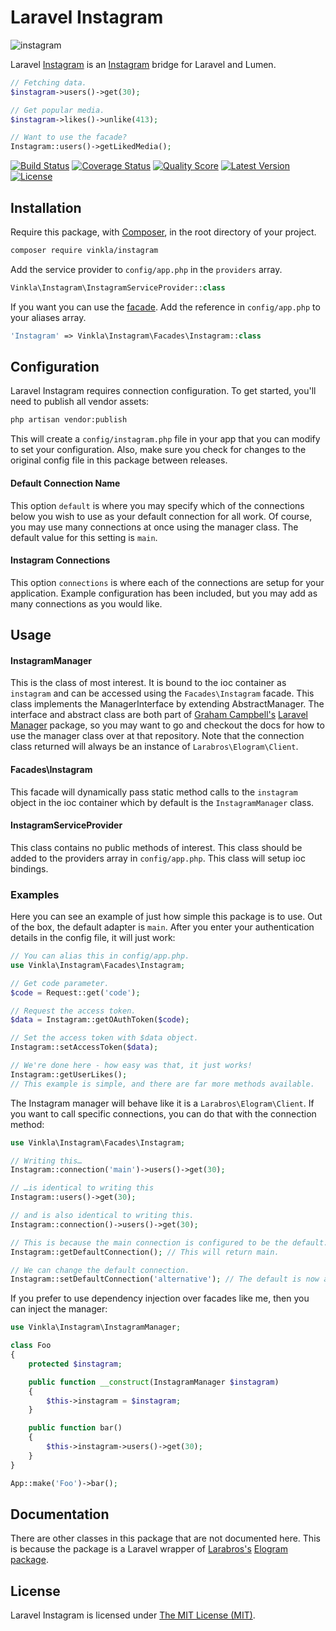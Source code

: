 Laravel Instagram
=================

![instagram](https://cloud.githubusercontent.com/assets/499192/11020990/f0f31dea-8632-11e5-95b1-77e72c7ba271.png)

Laravel [Instagram](http://instagram.com/developer) is an [Instagram](http://instagram.com/developer) bridge for Laravel and Lumen.

```php
// Fetching data.
$instagram->users()->get(30);

// Get popular media.
$instagram->likes()->unlike(413);

// Want to use the facade?
Instagram::users()->getLikedMedia();
```

[![Build Status](https://img.shields.io/travis/vinkla/instagram/master.svg?style=flat)](https://travis-ci.org/vinkla/instagram)
[![Coverage Status](https://img.shields.io/scrutinizer/coverage/g/vinkla/instagram.svg?style=flat)](https://scrutinizer-ci.com/g/vinkla/instagram/code-structure)
[![Quality Score](https://img.shields.io/scrutinizer/g/vinkla/instagram.svg?style=flat)](https://scrutinizer-ci.com/g/vinkla/instagram)
[![Latest Version](https://img.shields.io/github/release/vinkla/instagram.svg?style=flat)](https://github.com/vinkla/instagram/releases)
[![License](https://img.shields.io/packagist/l/vinkla/instagram.svg?style=flat)](https://packagist.org/packages/vinkla/instagram)

## Installation
Require this package, with [Composer](https://getcomposer.org/), in the root directory of your project.

```bash
composer require vinkla/instagram
```

Add the service provider to `config/app.php` in the `providers` array.

```php
Vinkla\Instagram\InstagramServiceProvider::class
```

If you want you can use the [facade](http://laravel.com/docs/facades). Add the reference in `config/app.php` to your aliases array.

```php
'Instagram' => Vinkla\Instagram\Facades\Instagram::class
```

## Configuration

Laravel Instagram requires connection configuration. To get started, you'll need to publish all vendor assets:

```bash
php artisan vendor:publish
```

This will create a `config/instagram.php` file in your app that you can modify to set your configuration. Also, make sure you check for changes to the original config file in this package between releases.

#### Default Connection Name

This option `default` is where you may specify which of the connections below you wish to use as your default connection for all work. Of course, you may use many connections at once using the manager class. The default value for this setting is `main`.

#### Instagram Connections

This option `connections` is where each of the connections are setup for your application. Example configuration has been included, but you may add as many connections as you would like.

## Usage

#### InstagramManager

This is the class of most interest. It is bound to the ioc container as `instagram` and can be accessed using the `Facades\Instagram` facade. This class implements the ManagerInterface by extending AbstractManager. The interface and abstract class are both part of [Graham Campbell's](https://github.com/GrahamCampbell) [Laravel Manager](https://github.com/GrahamCampbell/Laravel-Manager) package, so you may want to go and checkout the docs for how to use the manager class over at that repository. Note that the connection class returned will always be an instance of `Larabros\Elogram\Client`.

#### Facades\Instagram

This facade will dynamically pass static method calls to the `instagram` object in the ioc container which by default is the `InstagramManager` class.

#### InstagramServiceProvider

This class contains no public methods of interest. This class should be added to the providers array in `config/app.php`. This class will setup ioc bindings.

### Examples
Here you can see an example of just how simple this package is to use. Out of the box, the default adapter is `main`. After you enter your authentication details in the config file, it will just work:

```php
// You can alias this in config/app.php.
use Vinkla\Instagram\Facades\Instagram;

// Get code parameter.
$code = Request::get('code');

// Request the access token.
$data = Instagram::getOAuthToken($code);

// Set the access token with $data object.
Instagram::setAccessToken($data);

// We're done here - how easy was that, it just works!
Instagram::getUserLikes();
// This example is simple, and there are far more methods available.
```

The Instagram manager will behave like it is a `Larabros\Elogram\Client`. If you want to call specific connections, you can do that with the connection method:

```php
use Vinkla\Instagram\Facades\Instagram;

// Writing this…
Instagram::connection('main')->users()->get(30);

// …is identical to writing this
Instagram::users()->get(30);

// and is also identical to writing this.
Instagram::connection()->users()->get(30);

// This is because the main connection is configured to be the default.
Instagram::getDefaultConnection(); // This will return main.

// We can change the default connection.
Instagram::setDefaultConnection('alternative'); // The default is now alternative.
```

If you prefer to use dependency injection over facades like me, then you can inject the manager:

```php
use Vinkla\Instagram\InstagramManager;

class Foo
{
	protected $instagram;

	public function __construct(InstagramManager $instagram)
	{
		$this->instagram = $instagram;
	}

	public function bar()
	{
		$this->instagram->users()->get(30);
	}
}

App::make('Foo')->bar();
```

## Documentation
There are other classes in this package that are not documented here. This is because the package is a Laravel wrapper of [Larabros's](https://github.com/larabros) [Elogram package](https://github.com/larabros/elogram).

## License

Laravel Instagram is licensed under [The MIT License (MIT)](LICENSE).

